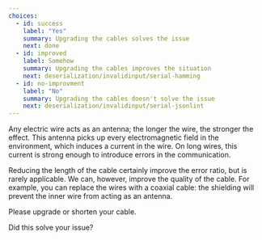 ```yaml
---
choices:
  - id: success
    label: "Yes"
    summary: Upgrading the cables solves the issue
    next: done
  - id: improved
    label: Somehow
    summary: Upgrading the cables improves the situation
    next: deserialization/invalidinput/serial-hamming
  - id: no-improvment
    label: "No"
    summary: Upgrading the cables doesn't solve the issue
    next: deserialization/invalidinput/serial-jsonlint
--- 
```


Any electric wire acts as an antenna; the longer the wire, the stronger the effect. This antenna picks up every electromagnetic field in the environment, which induces a current in the wire. On long wires, this current is strong enough to introduce errors in the communication.

Reducing the length of the cable certainly improve the error ratio, but is rarely applicable.
We can, however, improve the quality of the cable.
For example, you can replace the wires with a coaxial cable: the shielding will prevent the inner wire from acting as an antenna.

Please upgrade or shorten your cable.

Did this solve your issue?